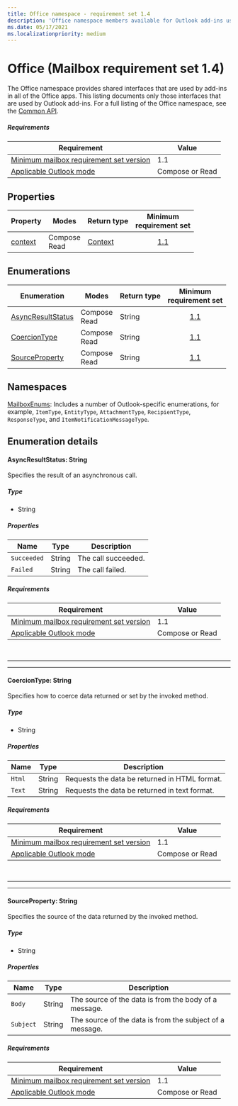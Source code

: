 ```yaml
---
title: Office namespace - requirement set 1.4
description: 'Office namespace members available for Outlook add-ins using Mailbox API requirement set 1.4.'
ms.date: 05/17/2021
ms.localizationpriority: medium
---
```


# Office (Mailbox requirement set 1.4)

The Office namespace provides shared interfaces that are used by add-ins in all of the Office apps. This listing documents only those interfaces that are used by Outlook add-ins. For a full listing of the Office namespace, see the [Common API](/javascript/api/office?view=outlook-js-1.4&preserve-view=true).

##### Requirements

|Requirement| Value|
|---|---|
|[Minimum mailbox requirement set version](/office/dev/add-ins/requirement-sets/outlook-api-requirement-sets.md)| 1.1|
|[Applicable Outlook mode](/office/dev/add-ins/outlook/outlook-add-ins-overview.md#extension-points)| Compose or Read|

## Properties

| Property | Modes | Return type | Minimum<br>requirement set |
|---|---|---|:---:|
| [context](office.context.md) | Compose<br>Read | [Context](/javascript/api/office/office.context?view=outlook-js-1.4&preserve-view=true) | [1.1](../requirement-set-1.1/outlook-requirement-set-1.1.md) |

## Enumerations

| Enumeration | Modes | Return type | Minimum<br>requirement set |
|---|---|---|:---:|
| [AsyncResultStatus](#asyncresultstatus-string) | Compose<br>Read | String | [1.1](../requirement-set-1.1/outlook-requirement-set-1.1.md) |
| [CoercionType](#coerciontype-string) | Compose<br>Read | String | [1.1](../requirement-set-1.1/outlook-requirement-set-1.1.md) |
| [SourceProperty](#sourceproperty-string) | Compose<br>Read | String | [1.1](../requirement-set-1.1/outlook-requirement-set-1.1.md) |

## Namespaces

[MailboxEnums](/javascript/api/outlook/office.mailboxenums.attachmentcontentformat?view=outlook-js-1.4&preserve-view=true): Includes a number of Outlook-specific enumerations, for example, `ItemType`, `EntityType`, `AttachmentType`, `RecipientType`, `ResponseType`, and `ItemNotificationMessageType`.

## Enumeration details

#### AsyncResultStatus: String

Specifies the result of an asynchronous call.

##### Type

*   String

##### Properties

|Name| Type| Description|
|---|---|---|
|`Succeeded`| String|The call succeeded.|
|`Failed`| String|The call failed.|

##### Requirements

|Requirement| Value|
|---|---|
|[Minimum mailbox requirement set version](/office/dev/add-ins/requirement-sets/outlook-api-requirement-sets.md)| 1.1|
|[Applicable Outlook mode](/office/dev/add-ins/outlook/outlook-add-ins-overview.md#extension-points)| Compose or Read|

<br>

---
---

#### CoercionType: String

Specifies how to coerce data returned or set by the invoked method.

##### Type

*   String

##### Properties

|Name| Type| Description|
|---|---|---|
|`Html`| String|Requests the data be returned in HTML format.|
|`Text`| String|Requests the data be returned in text format.|

##### Requirements

|Requirement| Value|
|---|---|
|[Minimum mailbox requirement set version](/office/dev/add-ins/requirement-sets/outlook-api-requirement-sets.md)| 1.1|
|[Applicable Outlook mode](/office/dev/add-ins/outlook/outlook-add-ins-overview.md#extension-points)| Compose or Read|

<br>

---
---

#### SourceProperty: String

Specifies the source of the data returned by the invoked method.

##### Type

*   String

##### Properties

|Name| Type| Description|
|---|---|---|
|`Body`| String|The source of the data is from the body of a message.|
|`Subject`| String|The source of the data is from the subject of a message.|

##### Requirements

|Requirement| Value|
|---|---|
|[Minimum mailbox requirement set version](/office/dev/add-ins/requirement-sets/outlook-api-requirement-sets.md)| 1.1|
|[Applicable Outlook mode](/office/dev/add-ins/outlook/outlook-add-ins-overview.md#extension-points)| Compose or Read|

